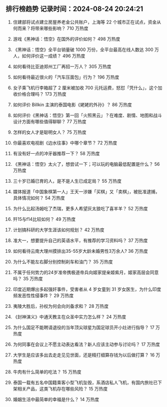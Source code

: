 
## 排行榜趋势 记录时间：2024-08-24 20:24:21
  
  1. 住建部将试点建立房屋养老金公共账户，上海等 22 个城市正在试点，资金从何而来？将带来哪些影响？ 710 万热度
    
  2. 游戏《黑神话：悟空》在国外的评价如何？ 498 万热度
    
  3. 《黑神话：悟空》全平台销量破 1000 万份，全平台最高在线人数达 300 万人，如何评价这一成绩？ 496 万热度
    
  4. 如何看待比亚迪郑州工厂再招一万人？ 305 万热度
    
  5. 如何看待最近很火的「汽车压面包」行为？ 196 万热度
    
  6. 女子乘飞机行李箱超了 2 厘米被加收 700 元托运费，怒怼「凭什么」，这个加收价格合理吗？ 173 万热度
    
  7. 如何评价 Billkin 主演的泰国电影《姥姥的外孙》？ 86 万热度
    
  8. 如何评价《黑神话：悟空》第一回「火照黑云」？在难度、剧情、地图和战斗设计方面有哪些值得聊聊？ 77 万热度
    
  9. 怎样的女人才是聪明女人？ 75 万热度
    
  10. 你最喜欢电视剧《边水往事》中哪个章节？ 72 万热度
    
  11. 有没有好一点的冲牙器推荐一下？ 58 万热度
    
  12. 《黑神话：悟空》太火了，想尝试一下；可以玩的电脑最低配置是什么？ 56 万热度
    
  13. 三十岁已婚已育的人，是不是人生已成定局？ 55 万热度
    
  14. 媒体报道「中国象棋第一人」王天一涉嫌「买棋」又「卖棋」，被批准逮捕，具体情况如何？ 54 万热度
    
  15. 为什么比起汤姆吃了杰瑞，更多人希望灰太狼吃了喜羊羊？ 52 万热度
    
  16. 歼15与f14比较如何？ 49 万热度
    
  17. 计划搞科研的大学生涯该如何规划？ 42 万热度
    
  18. 准大一，想要提升自己的英语水平，有推荐的学习资料吗？ 37 万热度
    
  19. 如何看待云南大理州摸排出35-55岁大龄未婚男性3万余人? 36 万热度
    
  20. 为什么不能左右脚分别控制刹车和油门？ 35 万热度
    
  21. 不属于任何势力的24岁准帝携极道帝兵向姬家提亲姬紫月，姬家高层会同意吗？ 35 万热度
    
  22. 印度近期爆出多起强奸事件，受害者从 4 岁女童到 31 岁女医生，为什么印度频发恶性性侵事件？ 29 万热度
    
  23. 夷陵大胜后，孙权为何会向刘备求和？ 28 万热度
    
  24. 《封神演义》中通天教主在众圣中实力怎么样？ 24 万热度
    
  25. 为什么国足不能聘请退役的当年顶尖球星为国足球员开小灶进行指导？ 17 万热度
    
  26. 为何同事在会议上不愿主动表达看法？新人应该主动参与讨论吗？ 17 万热度
    
  27. 大学生是应该多出去走走见见世面，还是精打细算存钱为以后做打算？ 16 万热度
    
  28. 牛肉有什么简单的吃法？ 15 万热度
    
  29. 泰国一载有五名中国籍乘客小型飞机坠毁，系酒店私人飞机，有国内旅社已下架相关产品，这类飞机存在哪些风险？ 15 万热度
    
  30. 婚姻生活中最简单的幸福是什么？ 14 万热度
    